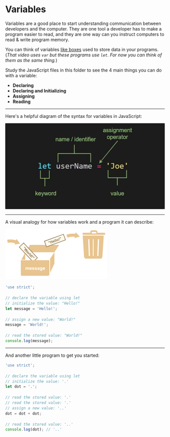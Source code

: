 # Variables

Variables are a good place to start understanding communication between
developers and the computer. They are one tool a developer has to make a program
easier to read, and they are one way can you instruct computers to read & write
program memory.

You can think of variables
[like boxes](https://www.youtube.com/watch?v=Jvrszgiexg0) used to store data in
your programs. (_That video uses `var` but these programs use `let`. For now you
can think of them as the same thing._)

Study the JavaScript files in this folder to see the 4 main things you can do
with a variable:

- **Declaring**
- **Declaring and Initializing**
- **Assigning**
- **Reading**

---

Here's a helpful diagram of the syntax for variables in JavaScript:

[![variable: declare, initialize](./variable-declare-initialize.jpg)](https://blog.jordanholt.dev/learn-javascript-variables/)

---

A visual analogy for how variables work and a program it can describe:

[![variable box](./variable-box.png)](https://javascript.info/variables)

```js
'use strict';

// declare the variable using let
// initialize the value: "Hello!"
let message = 'Hello!';

// assign a new value: "World!"
message = 'World!';

// read the stored value: "World!"
console.log(message);
```

---

And another little program to get you started:

```js
'use strict';

// declare the variable using let
// initialize the value: '.'
let dot = '.';

// read the stored value: '.'
// read the stored value: '.'
// assign a new value: '..'
dot = dot + dot;

// read the stored value: '..'
console.log(dot); // '..'
```
